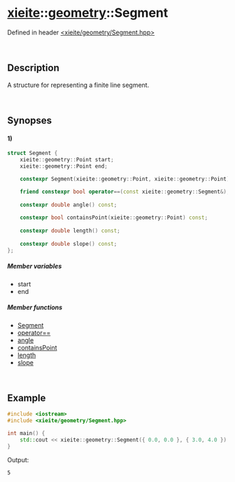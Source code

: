 # [xieite](../xieite.md)\:\:[geometry](../geometry.md)\:\:Segment
Defined in header [<xieite/geometry/Segment.hpp>](../../include/xieite/geometry/Segment.hpp)

&nbsp;

## Description
A structure for representing a finite line segment.

&nbsp;

## Synopses
#### 1)
```cpp
struct Segment {
    xieite::geometry::Point start;
    xieite::geometry::Point end;

    constexpr Segment(xieite::geometry::Point, xieite::geometry::Point);

    friend constexpr bool operator==(const xieite::geometry::Segment&);
    
    constexpr double angle() const;
    
    constexpr bool containsPoint(xieite::geometry::Point) const;
    
    constexpr double length() const;
    
    constexpr double slope() const;
};
```
##### Member variables
- start
- end
##### Member functions
- [Segment](./Segment/1/operators/constructor.md)
- [operator==](./Segment/1/operators/equal.md)
- [angle](./Segment/1/angle.md)
- [containsPoint](./Segment/1/containsPoint.md)
- [length](./Segment/1/length.md)
- [slope](./Segment/1/slope.md)

&nbsp;

## Example
```cpp
#include <iostream>
#include <xieite/geometry/Segment.hpp>

int main() {
    std::cout << xieite::geometry::Segment({ 0.0, 0.0 }, { 3.0, 4.0 }).length() << '\n';
}
```
Output:
```
5
```
